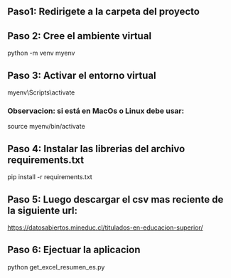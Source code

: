 ## Paso1: Redirigete a la carpeta del proyecto

## Paso 2: Cree el ambiente virtual
python -m venv myenv

## Paso 3: Activar el entorno virtual
myenv\Scripts\activate

### Observacion: si está en MacOs o Linux debe usar:
source myenv/bin/activate

## Paso 4: Instalar las librerias del archivo requirements.txt
pip install -r requirements.txt

## Paso 5: Luego descargar el csv mas reciente de la siguiente url:
https://datosabiertos.mineduc.cl/titulados-en-educacion-superior/

## Paso 6: Ejectuar la aplicacion
python get_excel_resumen_es.py